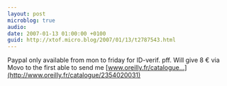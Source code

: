 ```yaml
---
layout: post
microblog: true
audio: 
date: 2007-01-13 01:00:00 +0100
guid: http://xtof.micro.blog/2007/01/13/t2787543.html
---
```

Paypal only available from mon to friday for ID-verif. pff. Will give 8 € via Movo to the first able to send me [www.oreilly.fr/catalogue...](http://www.oreilly.fr/catalogue/2354020031)
